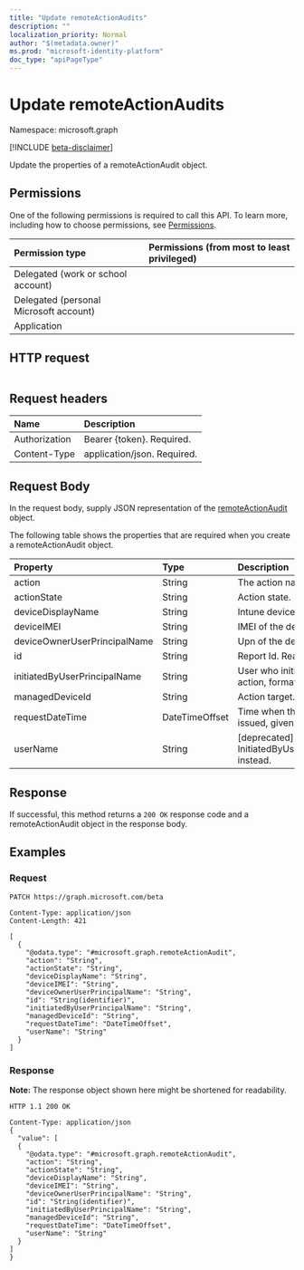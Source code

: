 ```yaml
---
title: "Update remoteActionAudits"
description: ""
localization_priority: Normal
author: "$(metadata.owner)"
ms.prod: "microsoft-identity-platform"
doc_type: "apiPageType"
---
```


# Update remoteActionAudits

Namespace: microsoft.graph

[!INCLUDE [beta-disclaimer](../../includes/beta-disclaimer.md)]

Update the properties of a remoteActionAudit object.

## Permissions

One of the following permissions is required to call this API. To learn more, including how to choose permissions, see [Permissions](/graph/permissions-reference).

| Permission type                        | Permissions (from most to least privileged) |
| :------------------------------------- | :------------------------------------------ |
| Delegated (work or school account)     |                                             |
| Delegated (personal Microsoft account) |                                             |
| Application                            |                                             |

## HTTP request

<!-- {
  "blockType": "ignored"
}
-->

```http

```

## Request headers

| Name          | Description                 |
| :------------ | :-------------------------- |
| Authorization | Bearer {token}. Required.   |
| Content-Type  | application/json. Required. |

## Request Body

In the request body, supply JSON representation of the [remoteActionAudit](../resources/intune-remoteactionaudit.md) object.

<!-- Actions and Functions -->

<!-- CRUD Methods -->

The following table shows the properties that are required when you create a remoteActionAudit object.

| Property                     | Type           | Description                                                   |
| :--------------------------- | :------------- | :------------------------------------------------------------ |
| action                       | String         | The action name.                                              |
| actionState                  | String         | Action state.                                                 |
| deviceDisplayName            | String         | Intune device name.                                           |
| deviceIMEI                   | String         | IMEI of the device.                                           |
| deviceOwnerUserPrincipalName | String         | Upn of the device owner.                                      |
| id                           | String         | Report Id. Read-only.                                         |
| initiatedByUserPrincipalName | String         | User who initiated the device action, format is UPN.          |
| managedDeviceId              | String         | Action target.                                                |
| requestDateTime              | DateTimeOffset | Time when the action was issued, given in UTC.                |
| userName                     | String         | [deprecated] Please use InitiatedByUserPrincipalName instead. |

## Response

If successful, this method returns a `200 OK` response code and a remoteActionAudit object in the response body.

## Examples

### Request

<!-- {
  "blockType": "request",
  "name": "update_remoteactionaudits"
}
-->

```http
PATCH https://graph.microsoft.com/beta

Content-Type: application/json
Content-Length: 421

[
  {
    "@odata.type": "#microsoft.graph.remoteActionAudit",
    "action": "String",
    "actionState": "String",
    "deviceDisplayName": "String",
    "deviceIMEI": "String",
    "deviceOwnerUserPrincipalName": "String",
    "id": "String(identifier)",
    "initiatedByUserPrincipalName": "String",
    "managedDeviceId": "String",
    "requestDateTime": "DateTimeOffset",
    "userName": "String"
  }
]

```

### Response

**Note:** The response object shown here might be shortened for readability.

<!-- {
  "blockType": "response",
  "truncated": true,
  "@odata.type": "$(this.ReturnTypeFullName)"
}
-->

```http
HTTP 1.1 200 OK

Content-Type: application/json
{
  "value": [
  {
    "@odata.type": "#microsoft.graph.remoteActionAudit",
    "action": "String",
    "actionState": "String",
    "deviceDisplayName": "String",
    "deviceIMEI": "String",
    "deviceOwnerUserPrincipalName": "String",
    "id": "String(identifier)",
    "initiatedByUserPrincipalName": "String",
    "managedDeviceId": "String",
    "requestDateTime": "DateTimeOffset",
    "userName": "String"
  }
]
}

```